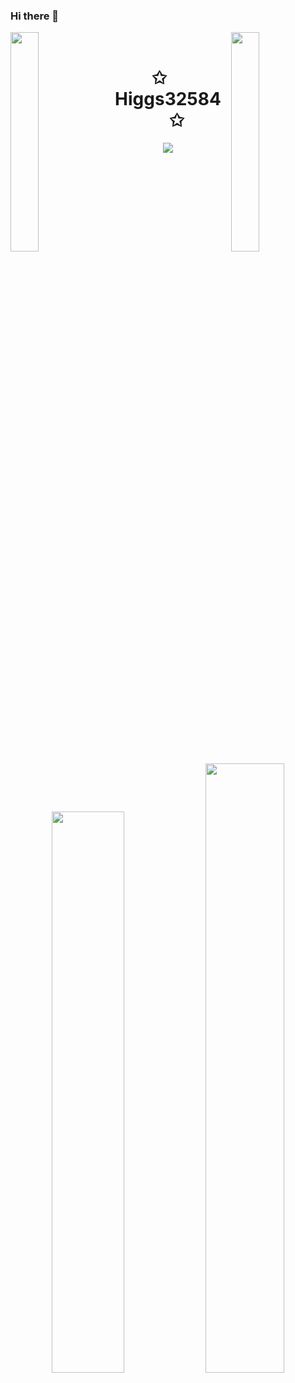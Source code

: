 ### Hi there 👋


<img align="left" src="https://user-images.githubusercontent.com/65187002/144930161-2f783401-8d27-4fdf-a2f7-cc0ba32f1f1f.gif" width="30%" style="display:inline;"><img align="right" src="https://user-images.githubusercontent.com/65187002/144930161-2f783401-8d27-4fdf-a2f7-cc0ba32f1f1f.gif" width="30%" style="display:inline;">
<br>
<p align="center">
    <h1 align="center">✩&emsp;Higgs32584&emsp;✩</h1>
</p>
<p align="center">
    <img src="https://readme-typing-svg.herokuapp.com/?lines=Hello!;Welcome+to+my+profile!;Have+a+look+around!&font=Fira%20Code&color=%23D62F79&center=true&width=280&height=50">
</p>
<br>
<p align="center">
</p>
<p align="center">
    <a href="https://leetcode.com/Higgs32/"><img width="48%" src="https://leetcode.card.workers.dev/Higgs32?theme=dark&font=baloo&extension=null&border=2&border_radius=8"></a>
    <a href="https://github.com/drknzz"><img width="50%" src="https://github-readme-stats.vercel.app/api/top-langs/?username=Higgs32584&theme=dark&hide=html,css,cmake&layout=compact&langs_count=5&bg_color=101010&hide_title=true"></a>
</p>

